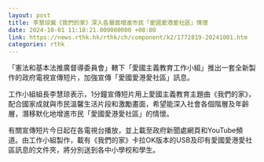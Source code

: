 ```yaml
---
layout: post
title: 李慧琼冀《我們的家》深入各層面增進市民「愛國愛港愛社區」情懷
date: 2024-10-01 11:18:21.000000000 +08:00
link: https://news.rthk.hk/rthk/ch/component/k2/1772819-20241001.htm
categories: rthk
---
```


「憲法和基本法推廣督導委員會」轄下「愛國主義教育工作小組」推出一套全新製作的政府電視宣傳短片，加強宣傳「愛國愛港愛社區」訊息。

工作小組組長李慧琼表示，1分鐘宣傳短片用上愛國主義教育主題曲《我們的家》，配合國家成就與市民溫馨生活片段和激勵畫面，希望能深入社會各個階層及年齡層，潛移默化地增進市民「愛國愛港愛社區」的情懷。

有關宣傳短片今日起在各電視台播放，並上載至政府新聞處網頁和YouTube頻道。由工作小組製作，載有《我們的家》卡拉OK版本的USB及印有愛國愛港愛社區訊息的文件夾，將分別送到各中小學校和學生。

